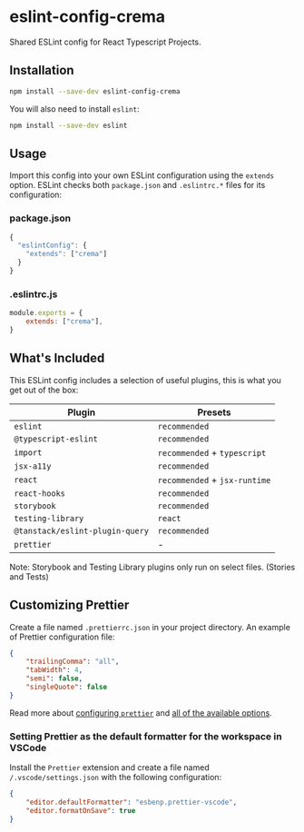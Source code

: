 # eslint-config-crema

Shared ESLint config for React Typescript Projects.

## Installation

```sh
npm install --save-dev eslint-config-crema
```

You will also need to install `eslint`:

```sh
npm install --save-dev eslint
```

## Usage

Import this config into your own ESLint configuration using the `extends` option. ESLint checks both `package.json` and `.eslintrc.*` files for its configuration:

### package.json

```js
{
  "eslintConfig": {
    "extends": ["crema"]
  }
}
```

### .eslintrc.js

```js
module.exports = {
    extends: ["crema"],
}
```

## What's Included

This ESLint config includes a selection of useful plugins, this is what you get out of the box:

| Plugin                          | Presets                       |
| ------------------------------- | ----------------------------- |
| `eslint`                        | `recommended`                 |
| `@typescript-eslint`            | `recommended`                 |
| `import`                        | `recommended` + `typescript`  |
| `jsx-a11y`                      | `recommended`                 |
| `react`                         | `recommended` + `jsx-runtime` |
| `react-hooks`                   | `recommended`                 |
| `storybook`                     | `recommended`                 |
| `testing-library`               | `react`                       |
| `@tanstack/eslint-plugin-query` | `recommended`                 |
| `prettier`                      | -                             |

Note: Storybook and Testing Library plugins only run on select files. (Stories and Tests)

## Customizing Prettier

Create a file named `.prettierrc.json` in your project directory. An example of Prettier configuration file:

```json
{
    "trailingComma": "all",
    "tabWidth": 4,
    "semi": false,
    "singleQuote": false
}
```

Read more about [configuring `prettier`](https://prettier.io/docs/en/configuration.html) and [all of the available options](https://prettier.io/docs/en/options.html).

### Setting Prettier as the default formatter for the workspace in VSCode

Install the `Prettier` extension and create a file named `/.vscode/settings.json` with the following configuration:

```json
{
    "editor.defaultFormatter": "esbenp.prettier-vscode",
    "editor.formatOnSave": true
}
```
